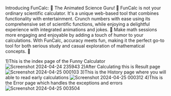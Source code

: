 Introducing FunCalc: 🎉 The Animated Science Guru! 🧮 FunCalc is not your ordinary scientific calculator. It's a unique web-based tool that combines functionality with entertainment. Crunch numbers with ease using its comprehensive set of scientific functions, while enjoying a delightful experience with integrated animations and jokes. 🤣 Make math sessions more engaging and enjoyable by adding a touch of humor to your calculations. With FunCalc, accuracy meets fun, making it the perfect go-to tool for both serious study and casual exploration of mathematical concepts. 🚀

1)This is the index page of the Funny Calculator
![Screenshot 2024-04-24 235943](https://github.com/Aryesh404/FunCal_Where-Math-meets-humour/assets/142689032/41a36307-8a20-441c-a0d7-333b230abc23)
2)After Calculating this is Result page
![Screenshot 2024-04-25 000103](https://github.com/Aryesh404/FunCal_Where-Math-meets-humour/assets/142689032/d9f450a2-91a8-421f-8c67-b325981aa6e0)
3)This is the History page where you will able to read early calculations
![Screenshot 2024-04-25 000312](https://github.com/Aryesh404/FunCal_Where-Math-meets-humour/assets/142689032/676c279c-5cdc-48d0-9dc3-db58f7531721)
4)This is the Error page which handles the exceptions and errors
![Screenshot 2024-04-25 003504](https://github.com/Aryesh404/FunCal_Where-Math-meets-humour/assets/142689032/e6b4d11c-77a5-4127-b0eb-743c247e8175)

